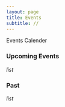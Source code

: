 ```yaml
---
layout: page
title: Events
subtitle: //
---
```


Events Calender

### Upcoming Events
*list*

### Past
*list*